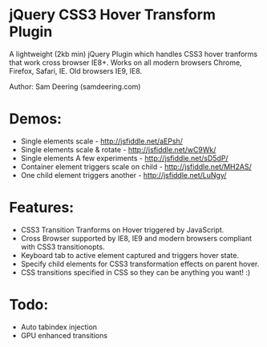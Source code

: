 jQuery CSS3 Hover Transform Plugin
===================================

A lightweight (2kb min) jQuery Plugin which handles CSS3 hover tranforms that work cross browser IE8+. Works on all modern browsers Chrome, Firefox, Safari, IE. Old browsers IE9, IE8.

Author: Sam Deering (samdeering.com)

Demos:
===================================
* Single elements scale - http://jsfiddle.net/aEPsh/
* Single elements scale & rotate - http://jsfiddle.net/wC9Wk/
* Single elements A few experiments - http://jsfiddle.net/sD5dP/
* Container element triggers scale on child - http://jsfiddle.net/MH2AS/
* One child element triggers another - http://jsfiddle.net/LuNgy/


Features:
===================================
* CSS3 Transition Tranforms on Hover triggered by JavaScript.
* Cross Browser supported by IE8, IE9 and modern browsers compliant with CSS3 transitionopts.
* Keyboard tab to active element captured and triggers hover state.
* Specify child elements for CSS3 transformation effects on parent hover.
* CSS transitions specified in CSS so they can be anything you want! :)


Todo:
===================================
* Auto tabindex injection
* GPU enhanced transitions
